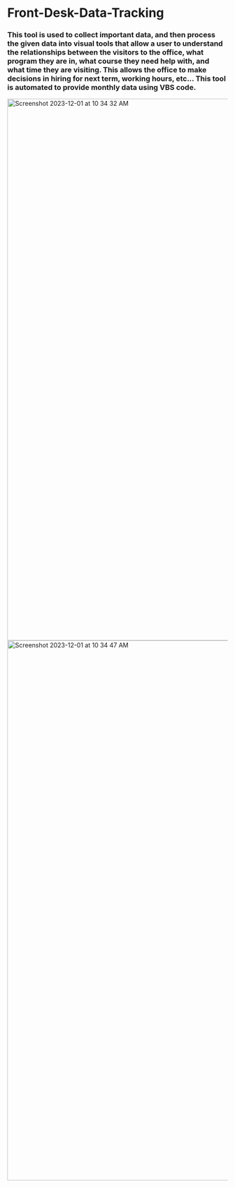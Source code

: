 # Front-Desk-Data-Tracking
### This tool is used to collect important data, and then process the given data into visual tools that allow a user to understand the relationships between the visitors to the office, what program they are in, what course they need help with, and what time they are visiting. This allows the office to make decisions in hiring for next term, working hours, etc... This tool is automated to provide monthly data using VBS code.
<img width="1236" alt="Screenshot 2023-12-01 at 10 34 32 AM" src="https://github.com/johngreenough/Front-Desk-Data-Tracking/assets/104182842/986226eb-df97-4748-92c4-9b2154974eff">
<img width="1232" alt="Screenshot 2023-12-01 at 10 34 47 AM" src="https://github.com/johngreenough/Front-Desk-Data-Tracking/assets/104182842/aac44d01-3b18-43db-928c-92b4555bc537">

